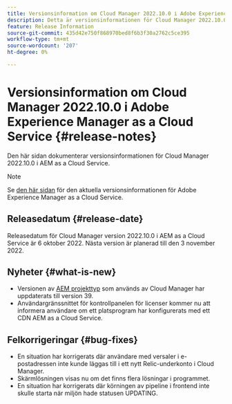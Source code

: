 ```yaml
---
title: Versionsinformation om Cloud Manager 2022.10.0 i Adobe Experience Manager as a Cloud Service
description: Detta är versionsinformationen för Cloud Manager 2022.10.0 i AEM as a Cloud Service.
feature: Release Information
source-git-commit: 435d42e750f868970bed8f6b3f30a2762c5ce395
workflow-type: tm+mt
source-wordcount: '207'
ht-degree: 0%

---
```



# Versionsinformation om Cloud Manager 2022.10.0 i Adobe Experience Manager as a Cloud Service {#release-notes}

Den här sidan dokumenterar versionsinformationen för Cloud Manager 2022.10.0 i AEM as a Cloud Service.

>[!NOTE]
>
>Se [den här sidan](/help/release-notes/release-notes-cloud/release-notes-current.md) för den aktuella versionsinformationen för Adobe Experience Manager as a Cloud Service.

## Releasedatum {#release-date}

Releasedatum för Cloud Manager version 2022.10.0 i AEM as a Cloud Service är 6 oktober 2022. Nästa version är planerad till den 3 november 2022.

## Nyheter {#what-is-new}

* Versionen av [AEM projekttyp](https://experienceleague.adobe.com/docs/experience-manager-core-components/using/developing/archetype/overview.html) som används av Cloud Manager har uppdaterats till version 39.
* Användargränssnittet för kontrollpanelen för licenser kommer nu att informera användare om ett platsprogram har konfigurerats med ett CDN AEM as a Cloud Service.

## Felkorrigeringar {#bug-fixes}

* En situation har korrigerats där användare med versaler i e-postadressen inte kunde läggas till i ett nytt Relic-underkonto i Cloud Manager.
* Skärmlösningen visas nu om det finns flera lösningar i programmet.
* En situation har korrigerats där körningen av pipeline i frontend inte skulle starta när miljön hade statusen UPDATING.
